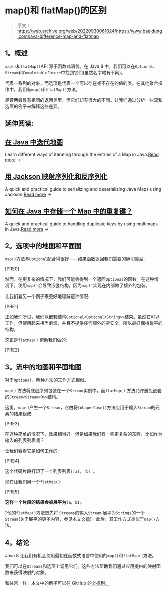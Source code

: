 # map()和 flatMap()的区别

> 原文：<https://web.archive.org/web/20220930061024/https://www.baeldung.com/java-difference-map-and-flatmap>

## **1。概述**

`map()`和`flatMap()`API 源于函数式语言。在 Java 8 中，我们可以在`Optional`、 `Stream`和`CompletableFuture`中找到它们(虽然名字略有不同)。

代表一系列的对象，而选项是代表一个可以存在或不存在的值的类。在其他聚合操作中，我们有`map()`和`flatMap()`方法。

尽管两者具有相同的返回类型，但它们却有很大的不同。让我们通过分析一些流和选项的例子来解释这些差异。

## 延伸阅读:

## [在 Java 中迭代地图](/web/20220811145441/https://www.baeldung.com/java-iterate-map)

Learn different ways of iterating through the entries of a Map in Java.[Read more](/web/20220811145441/https://www.baeldung.com/java-iterate-map) →

## [用 Jackson 映射序列化和反序列化](/web/20220811145441/https://www.baeldung.com/jackson-map)

A quick and practical guide to serializing and deserializing Java Maps using Jackson.[Read more](/web/20220811145441/https://www.baeldung.com/jackson-map) →

## [如何在 Java 中存储一个 Map 中的重复键？](/web/20220811145441/https://www.baeldung.com/java-map-duplicate-keys)

A quick and practical guide to handling duplicate keys by using multimaps in Java.[Read more](/web/20220811145441/https://www.baeldung.com/java-map-duplicate-keys) →

## **2。选项中的地图和平面图**

`map()`方法与`Optional`配合得很好——如果函数返回我们需要的确切类型:

[PRE0]

然而，在更复杂的情况下，我们可能会得到一个返回`Optional`的函数。在这种情况下，使用`map()`会导致嵌套结构，因为`map()`实现在内部做了额外的包装。

让我们看另一个例子来更好地理解这种情况:

[PRE1]

正如我们所见，我们以嵌套结构`Optional<Optional<String>>`结束。虽然它可以工作，但使用起来相当麻烦，并且不提供任何额外的空安全，所以最好保持扁平的结构。

这正是`flatMap()` 帮助我们做的:

[PRE2]

## **3。流中的地图和平面地图**

对于`Optional`，两种方法的工作方式相似。

`map()` 方法将底层序列包装在一个`Stream`实例中，而`flatMap()` 方法允许避免嵌套的`Stream<Stream<R>>`结构。

这里，`map()`产生一个`Stream`，它由将`toUpperCase()`方法应用于输入`Stream`的元素的结果组成:

[PRE3]

在这种简单的情况下，效果相当好。但是如果我们有一些更复杂的东西，比如作为输入的列表列表呢？

让我们看看它是如何工作的:

[PRE4]

这个代码片段打印了一个列表列表`[[a], [b]]`。

现在让我们用一个`flatMap()`:

[PRE5]

**这样一个片段的结果会被展平为`[a, b]`。**

`T`他的`flatMap()`方法首先将 `Streams`的输入`Stream` 展平为`Strings`的一个`Stream`(关于展平的更多内容，参见本文[文章](/web/20220811145441/https://www.baeldung.com/java-flatten-nested-collections))。此后，其工作方式类似于`map()`方法。

## **4。结论**

Java 8 让我们有机会使用最初在函数式语言中使用的`map()`和`flatMap()`方法。

我们可以在`Streams`和选项上调用它们。这些方法帮助我们通过应用提供的映射函数来获得映射的对象。

和往常一样，本文中的例子可以在 GitHub 的[上找到。](https://web.archive.org/web/20220811145441/https://github.com/eugenp/tutorials/tree/master/core-java-modules/core-java-streams-3)